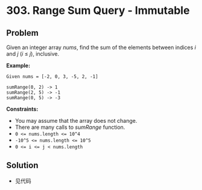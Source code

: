 # 303. Range Sum Query - Immutable
## Problem

Given an integer array *nums*, find the sum of the elements between indices *i* and *j* (*i* ≤ *j*), inclusive.

**Example:**

```
Given nums = [-2, 0, 3, -5, 2, -1]

sumRange(0, 2) -> 1
sumRange(2, 5) -> -1
sumRange(0, 5) -> -3
```

 

**Constraints:**

- You may assume that the array does not change.
- There are many calls to *sumRange* function.
- `0 <= nums.length <= 10^4`
- `-10^5 <= nums.length <= 10^5`
- `0 <= i <= j < nums.length`

## Solution

- 见代码